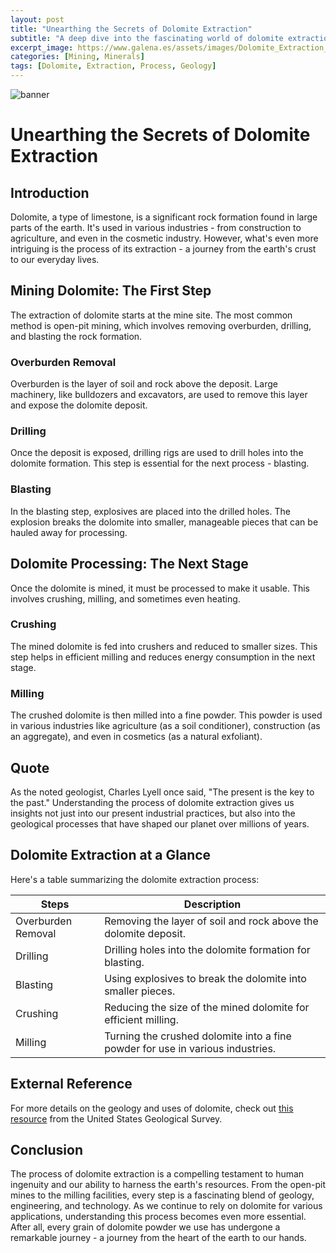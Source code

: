 ```yaml
---
layout: post
title: "Unearthing the Secrets of Dolomite Extraction"
subtitle: "A deep dive into the fascinating world of dolomite extraction, from mining to processing."
excerpt_image: https://www.galena.es/assets/images/Dolomite_Extraction_Processes.png
categories: [Mining, Minerals]
tags: [Dolomite, Extraction, Process, Geology]
---
```


![banner](https://www.galena.es/assets/images/Dolomite_Extraction_Processes.png "An infographic illustrating various dolomite extraction processes, including open-pit mining, crushing, and milling, with labeled diagrams and images of mining equipment and dolomite rock formations, aimed at geology enthusiasts and educators.")

# **Unearthing the Secrets of Dolomite Extraction**

## **Introduction**

Dolomite, a type of limestone, is a significant rock formation found in large parts of the earth. It's used in various industries - from construction to agriculture, and even in the cosmetic industry. However, what's even more intriguing is the process of its extraction - a journey from the earth's crust to our everyday lives.

## **Mining Dolomite: The First Step**

The extraction of dolomite starts at the mine site. The most common method is open-pit mining, which involves removing overburden, drilling, and blasting the rock formation.

### **Overburden Removal**

Overburden is the layer of soil and rock above the deposit. Large machinery, like bulldozers and excavators, are used to remove this layer and expose the dolomite deposit.

### **Drilling**

Once the deposit is exposed, drilling rigs are used to drill holes into the dolomite formation. This step is essential for the next process - blasting.

### **Blasting**

In the blasting step, explosives are placed into the drilled holes. The explosion breaks the dolomite into smaller, manageable pieces that can be hauled away for processing.

## **Dolomite Processing: The Next Stage**

Once the dolomite is mined, it must be processed to make it usable. This involves crushing, milling, and sometimes even heating.

### **Crushing**

The mined dolomite is fed into crushers and reduced to smaller sizes. This step helps in efficient milling and reduces energy consumption in the next stage.

### **Milling**

The crushed dolomite is then milled into a fine powder. This powder is used in various industries like agriculture (as a soil conditioner), construction (as an aggregate), and even in cosmetics (as a natural exfoliant).

## **Quote**

As the noted geologist, Charles Lyell once said, "The present is the key to the past." Understanding the process of dolomite extraction gives us insights not just into our present industrial practices, but also into the geological processes that have shaped our planet over millions of years.

## **Dolomite Extraction at a Glance**

Here's a table summarizing the dolomite extraction process:

| Steps        | Description                                                                                       |
|--------------|---------------------------------------------------------------------------------------------------|
| Overburden Removal | Removing the layer of soil and rock above the dolomite deposit.                                   |
| Drilling     | Drilling holes into the dolomite formation for blasting.                                          |
| Blasting     | Using explosives to break the dolomite into smaller pieces.                                       |
| Crushing     | Reducing the size of the mined dolomite for efficient milling.                                    |
| Milling      | Turning the crushed dolomite into a fine powder for use in various industries.                    |

## **External Reference**

For more details on the geology and uses of dolomite, check out [this resource](https://www.usgs.gov/centers/nmic/dolomite) from the United States Geological Survey.

## **Conclusion**

The process of dolomite extraction is a compelling testament to human ingenuity and our ability to harness the earth's resources. From the open-pit mines to the milling facilities, every step is a fascinating blend of geology, engineering, and technology. As we continue to rely on dolomite for various applications, understanding this process becomes even more essential. After all, every grain of dolomite powder we use has undergone a remarkable journey - a journey from the heart of the earth to our hands.
